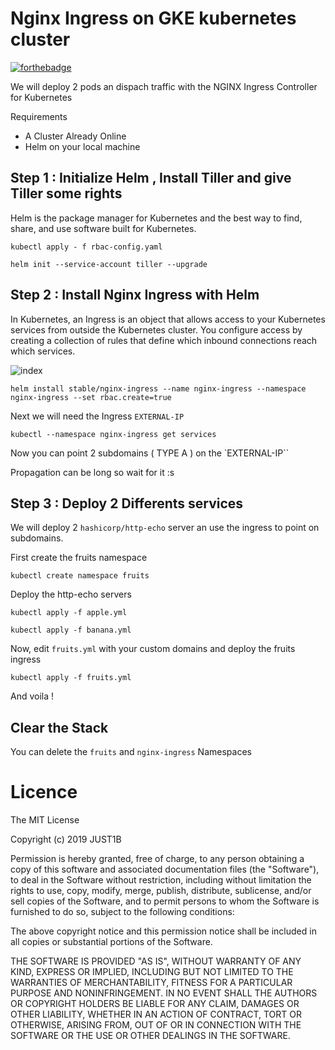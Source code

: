 # Nginx Ingress on GKE kubernetes cluster

[![forthebadge](https://forthebadge.com/images/badges/made-with-go.svg)](https://forthebadge.com)

We will deploy 2 pods an dispach traffic with the NGINX Ingress Controller for Kubernetes

Requirements

- A Cluster Already Online
- Helm on your local machine

## Step 1 : Initialize Helm , Install Tiller and give Tiller some rights

Helm is the package manager for Kubernetes and the best way to find, share, and use software built for Kubernetes.

```
kubectl apply - f rbac-config.yaml
```

```
helm init --service-account tiller --upgrade
```

## Step 2 : Install Nginx Ingress with Helm

In Kubernetes, an Ingress is an object that allows access to your Kubernetes services from outside the Kubernetes cluster. You configure access by creating a collection of rules that define which inbound connections reach which services.

![index](https://github.com/Just1B/Kubernetes_Nginx_Ingress/raw/master/screen/ingress.png)

```
helm install stable/nginx-ingress --name nginx-ingress --namespace nginx-ingress --set rbac.create=true
```

Next we will need the Ingress `EXTERNAL-IP`

```
kubectl --namespace nginx-ingress get services
```

Now you can point 2 subdomains ( TYPE A ) on the `EXTERNAL-IP``

Propagation can be long so wait for it :s

## Step 3 : Deploy 2 Differents services

We will deploy 2 `hashicorp/http-echo` server an use the ingress to point on subdomains.

First create the fruits namespace

```
kubectl create namespace fruits
```

Deploy the http-echo servers

```
kubectl apply -f apple.yml
```

```
kubectl apply -f banana.yml
```

Now, edit `fruits.yml` with your custom domains and deploy the fruits ingress

```
kubectl apply -f fruits.yml
```

And voila !

## Clear the Stack

You can delete the `fruits` and `nginx-ingress` Namespaces

# Licence

The MIT License

Copyright (c) 2019 JUST1B

Permission is hereby granted, free of charge, to any person obtaining a copy of this software and associated documentation files (the "Software"), to deal in the Software without restriction, including without limitation the rights to use, copy, modify, merge, publish, distribute, sublicense, and/or sell copies of the Software, and to permit persons to whom the Software is furnished to do so, subject to the following conditions:

The above copyright notice and this permission notice shall be included in all copies or substantial portions of the Software.

THE SOFTWARE IS PROVIDED "AS IS", WITHOUT WARRANTY OF ANY KIND, EXPRESS OR IMPLIED, INCLUDING BUT NOT LIMITED TO THE WARRANTIES OF MERCHANTABILITY, FITNESS FOR A PARTICULAR PURPOSE AND NONINFRINGEMENT. IN NO EVENT SHALL THE AUTHORS OR COPYRIGHT HOLDERS BE LIABLE FOR ANY CLAIM, DAMAGES OR OTHER LIABILITY, WHETHER IN AN ACTION OF CONTRACT, TORT OR OTHERWISE, ARISING FROM, OUT OF OR IN CONNECTION WITH THE SOFTWARE OR THE USE OR OTHER DEALINGS IN THE SOFTWARE.
